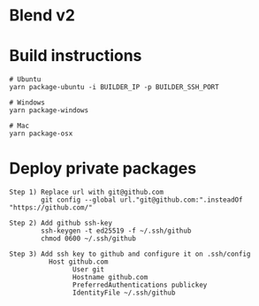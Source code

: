 # Blend v2



# Build instructions
    # Ubuntu
    yarn package-ubuntu -i BUILDER_IP -p BUILDER_SSH_PORT

    # Windows
    yarn package-windows

    # Mac
    yarn package-osx

# Deploy private packages
    Step 1) Replace url with git@github.com
            git config --global url."git@github.com:".insteadOf "https://github.com/"

    Step 2) Add github ssh-key
            ssh-keygen -t ed25519 -f ~/.ssh/github
            chmod 0600 ~/.ssh/github

    Step 3) Add ssh key to github and configure it on .ssh/config
              Host github.com
                    User git
                    Hostname github.com
                    PreferredAuthentications publickey
                    IdentityFile ~/.ssh/github

